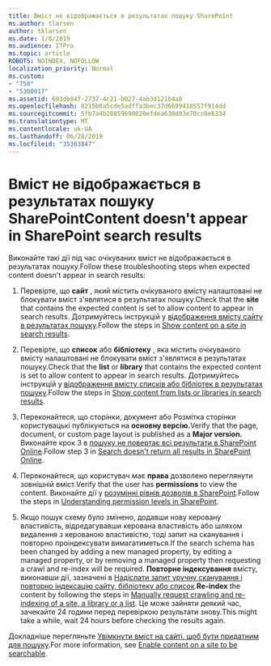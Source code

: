 ```yaml
---
title: Вміст не відображається в результатах пошуку SharePoint
ms.author: tlarsen
author: tklarsen
ms.date: 1/8/2019
ms.audience: ITPro
ms.topic: article
ROBOTS: NOINDEX, NOFOLLOW
localization_priority: Normal
ms.custom:
- "750"
- "5300017"
ms.assetid: 693db84f-2737-4c21-b027-4ab3d121b4a8
ms.openlocfilehash: 8215b0a5cde5adffa3bec37d6699418557f914dd
ms.sourcegitcommit: 5fb7a4b28859690020efdea630d03e70cc0e6334
ms.translationtype: MT
ms.contentlocale: uk-UA
ms.lasthandoff: 06/28/2019
ms.locfileid: "35363847"
---
```

# <a name="content-doesnt-appear-in-sharepoint-search-results"></a><span data-ttu-id="ebc1b-102">Вміст не відображається в результатах пошуку SharePoint</span><span class="sxs-lookup"><span data-stu-id="ebc1b-102">Content doesn't appear in SharePoint search results</span></span>

<span data-ttu-id="ebc1b-103">Виконайте такі дії під час очікуваних вміст не відображається в результатах пошуку.</span><span class="sxs-lookup"><span data-stu-id="ebc1b-103">Follow these troubleshooting steps when expected content doesn't appear in search results:</span></span>
  
1. <span data-ttu-id="ebc1b-104">Перевірте, що **сайт** , який містить очікуваного вмісту налаштовані не блокувати вміст з'являтися в результатах пошуку.</span><span class="sxs-lookup"><span data-stu-id="ebc1b-104">Check that the **site** that contains the expected content is set to allow content to appear in search results.</span></span> <span data-ttu-id="ebc1b-105">Дотримуйтесь інструкцій у [відображення вмісту сайту в результатах пошуку](https://docs.microsoft.com/sharepoint/make-site-content-searchable#show-content-on-a-site-in-search-results).</span><span class="sxs-lookup"><span data-stu-id="ebc1b-105">Follow the steps in [Show content on a site in search results](https://docs.microsoft.com/sharepoint/make-site-content-searchable#show-content-on-a-site-in-search-results).</span></span>

2. <span data-ttu-id="ebc1b-106">Перевірте, що **список** або **бібліотеку** , яка містить очікуваного вмісту налаштовані не блокувати вміст з'являтися в результатах пошуку.</span><span class="sxs-lookup"><span data-stu-id="ebc1b-106">Check that the **list** or **library** that contains the expected content is set to allow content to appear in search results.</span></span> <span data-ttu-id="ebc1b-107">Дотримуйтесь інструкцій у [відображення вмісту списків або бібліотек в результатах пошуку](https://docs.microsoft.com/sharepoint/make-site-content-searchable#show-content-from-lists-or-libraries-in-search-results).</span><span class="sxs-lookup"><span data-stu-id="ebc1b-107">Follow the steps in [Show content from lists or libraries in search results](https://docs.microsoft.com/sharepoint/make-site-content-searchable#show-content-from-lists-or-libraries-in-search-results).</span></span>

3. <span data-ttu-id="ebc1b-108">Переконайтеся, що сторінки, документ або Розмітка сторінки користувацькі публікуються на **основну версію.**</span><span class="sxs-lookup"><span data-stu-id="ebc1b-108">Verify that the page, document, or custom page layout is published as a **Major version.**</span></span> <span data-ttu-id="ebc1b-109">Виконайте крок 3 в [пошуку не повертає всі результати в SharePoint Online](https://go.microsoft.com/fwlink/?linkid=874525).</span><span class="sxs-lookup"><span data-stu-id="ebc1b-109">Follow step 3 in [Search doesn't return all results in SharePoint Online](https://go.microsoft.com/fwlink/?linkid=874525).</span></span>

4. <span data-ttu-id="ebc1b-110">Переконайтеся, що користувач має **права** дозволено переглянути зовнішній вміст.</span><span class="sxs-lookup"><span data-stu-id="ebc1b-110">Verify that the user has **permissions** to view the content.</span></span> <span data-ttu-id="ebc1b-111">Виконайте дії у [розумінні рівнів дозволів в SharePoint](https://docs.microsoft.com/en-us/sharepoint/understanding-permission-levels).</span><span class="sxs-lookup"><span data-stu-id="ebc1b-111">Follow the steps in [Understanding permission levels in SharePoint](https://docs.microsoft.com/en-us/sharepoint/understanding-permission-levels).</span></span>
    
5. <span data-ttu-id="ebc1b-112">Якщо пошук схему було змінено, додавши нову керовану властивість, відредагувавши керована властивість або шляхом видалення з керованою властивістю, тоді запит на сканування і повторно проіндексувати вимагатиметься.</span><span class="sxs-lookup"><span data-stu-id="ebc1b-112">If the search schema has been changed by adding a new managed property, by editing a managed property, or by removing a managed property then requesting a crawl and re-index will be required.</span></span> <span data-ttu-id="ebc1b-113">**Повторне індексування** вмісту, виконавши дії, зазначені в [Надіслати запит уручну сканування і повторно індексацію сайту, бібліотеку або список](https://docs.microsoft.com/sharepoint/crawl-site-content).</span><span class="sxs-lookup"><span data-stu-id="ebc1b-113">**Re-index** the content by following the steps in [Manually request crawling and re-indexing of a site, a library or a list](https://docs.microsoft.com/sharepoint/crawl-site-content).</span></span> <span data-ttu-id="ebc1b-114">Це може зайняти деякий час, зачекайте 24 години перед перевіркою результати знову.</span><span class="sxs-lookup"><span data-stu-id="ebc1b-114">This might take a while, wait 24 hours before checking the results again.</span></span>

<span data-ttu-id="ebc1b-115">Докладніше перегляньте [Увімкнути вміст на сайті, щоб бути придатним для пошуку](https://docs.microsoft.com/sharepoint/make-site-content-searchable).</span><span class="sxs-lookup"><span data-stu-id="ebc1b-115">For more information, see [Enable content on a site to be searchable](https://docs.microsoft.com/sharepoint/make-site-content-searchable).</span></span> 
  

